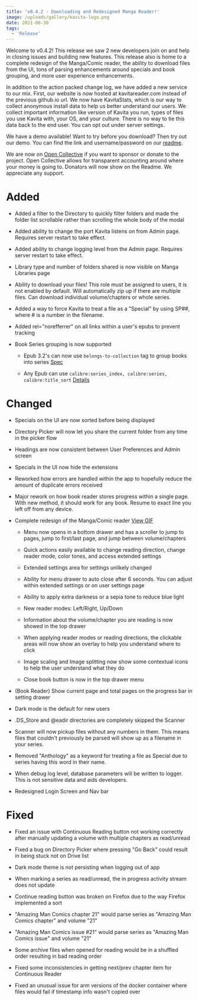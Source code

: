 ```yaml
---
title: 'v0.4.2 - Downloading and Redesigned Manga Reader!'
image: /uploads/gallery/kavita-logo.png
date: 2021-06-30
tags:
  - 'Release'
---
```


Welcome to v0.4.2! This release we saw 2 new developers join on and help in closing issues and building new features. This release also is home to a complete redesign of the Manga/Comic reader, the ability to download files from the UI, tons of parsing enhancements around specials and book grouping, and more user experience enhancements.



In addition to the action packed change log, we have added a new service to our mix. First, our website is now hosted at kavitareader.com instead of the previous github.io url. We now have KavitaStats, which is our way to collect anonymous install data to help us better understand our users. We collect important information like version of Kavita you run, types of files you use Kavita with, your OS, and your culture. There is no way to tie this data back to the end user. You can opt out under server settings.



We have a demo available! Want to try before you download? Then try out our demo. You can find the link and username/password on our [readme](https://github.com/Kareadita/Kavita).



We are now on [Open Collective](https://opencollective.com/kavita) if you want to sponsor or donate to the project. Open Collective allows for transparent accounting around where your money is going to. Donators will now show on the Readme. We appreciate any support.





# Added

- Added a filter to the Directory to quickly filter folders and made the folder list scrollable rather than scrolling the whole body of the modal

- Added ability to change the port Kavita listens on from Admin page. Requires server restart to take effect.

- Added ability to change logging level from the Admin page. Requires server restart to take effect.

- Library type and number of folders shared is now visible on Manga Libraries page

- Ability to download your files! This role must be assigned to users, it is not enabled by default. Will automatically zip up if there are multiple files. Can download individual volume/chapters or whole series.

- Added a way to force Kavita to treat a file as a "Special" by using SP##, where # is a number in the filename. 

- Added rel="norefferrer" on all links within a user's epubs to prevent tracking

- Book Series grouping is now supported

  - Epub 3.2's can now use ```belongs-to-collection``` tag to group books into series [Spec](https://github.com/w3c/epub-specs/issues/1356)

  - Any Epub can use ```calibre:series_index, calibre:series, calibre:title_sort``` [Details](https://github.com/Kareadita/Kavita/issues/290)





# Changed

- Specials on the UI are now sorted before being displayed

- Directory Picker will now let you share the current folder from any time in the picker flow

- Headings are now consistent between User Preferences and Admin screen

- Specials in the UI now hide the extensions

- Reworked how errors are handled within the app to hopefully reduce the amount of duplicate errors received

- Major rework on how book reader stores progress within a single page. With new method, it should work for any book. Resume to exact line you left off from any device. 

- Complete redesign of the Manga/Comic reader [View GIF](https://www.kavitareader.com/img/features/new-reader.gif)

  - Menu now opens in a bottom drawer and has a scroller to jump to pages, jump to first/last page, and jump between volume/chapters

  - Quick actions easily available to change reading direction, change reader mode, color tones, and access extended settings

  - Extended settings area for settings unlikely changed

  - Ability for menu drawer to auto close after 6 seconds. You can adjust within extended settings or on user settings page

  - Ability to apply extra darkness or a sepia tone to reduce blue light

  - New reader modes: Left/Right, Up/Down

  - Information about the volume/chapter you are reading is now showed in the top drawer

  - When applying reader modes or reading directions, the clickable areas will now show an overlay to help you understand where to click

  - Image scaling and Image splitting now show some contextual icons to help the user understand what they do

  - Close book button is now in the top drawer menu

- (Book Reader) Show current page and total pages on the progress bar in setting drawer

- Dark mode is the default for new users

-  .DS_Store and @eadir directories are completely skipped the Scanner

- Scanner will now pickup files without any numbers in them. This means files that couldn't previously be parsed will show up as a filename in your series.

- Removed "Anthology" as a keyword for treating a file as Special due to series having this word in their name.

- When debug log level, database parameters will be written to logger. This is not sensitive data and aids developers. 

- Redesigned Login Screen and Nav bar



# Fixed

- Fixed an issue with Continuous Reading button not working correctly after manually updating a volume with multiple chapters as read/unread

- Fixed a bug on Directory Picker where pressing "Go Back" could result in being stuck not on Drive list 

- Dark mode theme is not persisting when logging out of app

- When marking a series as read/unread, the in progress activity stream does not update

- Continue reading button was broken on Firefox due to the way Firefox implemented a sort

- "Amazing Man Comics chapter 21" would parse series as "Amazing Man Comics chapter" and volume "21" 

- "Amazing Man Comics issue #21" would parse series as "Amazing Man Comics issue" and volume "21"

- Some archive files when opened for reading would be in a shuffled order resulting in bad reading order

- Fixed some inconsistencies in getting next/prev chapter item for Continuous Reader

- Fixed an unusual issue for arm versions of the docker container where files would fail if timestamp info wasn't copied over